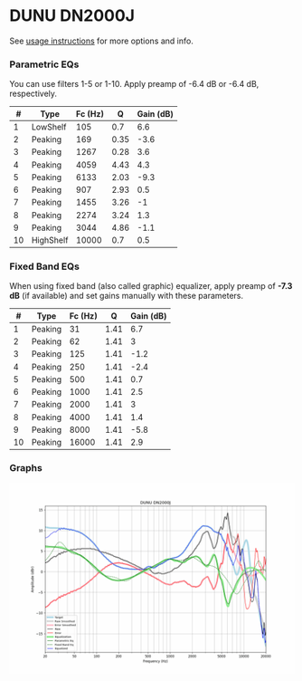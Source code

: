 # DUNU DN2000J
See [usage instructions](https://github.com/jaakkopasanen/AutoEq#usage) for more options and info.

### Parametric EQs
You can use filters 1-5 or 1-10. Apply preamp of -6.4 dB or -6.4 dB, respectively.

|   # | Type      |   Fc (Hz) |    Q |   Gain (dB) |
|-----|-----------|-----------|------|-------------|
|   1 | LowShelf  |       105 | 0.7  |         6.6 |
|   2 | Peaking   |       169 | 0.35 |        -3.6 |
|   3 | Peaking   |      1267 | 0.28 |         3.6 |
|   4 | Peaking   |      4059 | 4.43 |         4.3 |
|   5 | Peaking   |      6133 | 2.03 |        -9.3 |
|   6 | Peaking   |       907 | 2.93 |         0.5 |
|   7 | Peaking   |      1455 | 3.26 |        -1   |
|   8 | Peaking   |      2274 | 3.24 |         1.3 |
|   9 | Peaking   |      3044 | 4.86 |        -1.1 |
|  10 | HighShelf |     10000 | 0.7  |         0.5 |

### Fixed Band EQs
When using fixed band (also called graphic) equalizer, apply preamp of **-7.3 dB** (if available) and set gains manually with these parameters.

|   # | Type    |   Fc (Hz) |    Q |   Gain (dB) |
|-----|---------|-----------|------|-------------|
|   1 | Peaking |        31 | 1.41 |         6.7 |
|   2 | Peaking |        62 | 1.41 |         3   |
|   3 | Peaking |       125 | 1.41 |        -1.2 |
|   4 | Peaking |       250 | 1.41 |        -2.4 |
|   5 | Peaking |       500 | 1.41 |         0.7 |
|   6 | Peaking |      1000 | 1.41 |         2.5 |
|   7 | Peaking |      2000 | 1.41 |         3   |
|   8 | Peaking |      4000 | 1.41 |         1.4 |
|   9 | Peaking |      8000 | 1.41 |        -5.8 |
|  10 | Peaking |     16000 | 1.41 |         2.9 |

### Graphs
![](./DUNU%20DN2000J.png)
